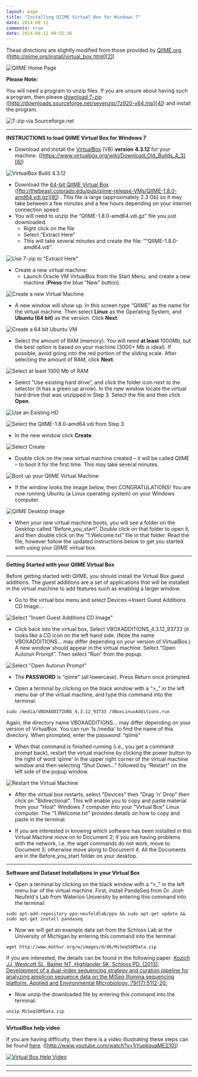 ```yaml
---
layout: page
title: "Installing QIIME Virtual Box for Windows 7"
date: 2014-08-12
comments: true
date: 2014-08-12 08:55:36
---
```


These directions are slightly modified from those provided by [QIIME.org][1].
([http://qiime.org/install/virtual_box.html][2])


![QIIME Home Page](img/QIIME_VB/QIIMEvb_HomePage.png)


__Please Note:__

You will need a program to unzip files. If you are unsure about having such a program, then please [download 7-zip][3] ([http://downloads.sourceforge.net/sevenzip/7z920-x64.msi][4]) and install the program.


![7-zip via Sourceforge.net](img/QIIME_VB/7-Zip.png)


----------------------------------------------------------------------------
__INSTRUCTIONS to load QIIME Virtual Box for Windows 7__

* Download and install the [VirtualBox][5] (VB) __version__ __4.3.12__ for your machine.
([https://www.virtualbox.org/wiki/Download_Old_Builds_4_3][6])


![VirtualBox Build 4.3.12](img/QIIME_VB/VB_build.png)


* Download the [64-bit QIIME Virtual Box][7] 
([ftp://thebeast.colorado.edu/pub/qiime-release-VMs/QIIME-1.8.0-amd64.vdi.gz][8]) . 
This file is large (approximately 2.3 Gb) so it may take between a few minutes and a few hours depending on your internet connection speed.
* You will need to unzip the “QIIME-1.8.0-amd64.vdi.gz” file you just downloaded.
	* Right click on the file
	* Select “Extract Here”
	* This will take several minutes and create the file: ““QIIME-1.8.0-amd64.vdi”.


![Use 7-zip to "Extract Here"](img/QIIME_VB/7-Zip_Extract.png)


* Create a new virtual machine:
	* Launch Oracle VM VirtualBox from the Start Menu, and create a new machine (__Press__ the blue “New” button).


![Create a new Virtual Machine](img/QIIME_VB/Oracle_VM.png)



* A new window will show up. In this screen type “QIIME” as the name for the virtual machine. Then select __Linux__ as the Operating System, and __Ubuntu (64 bit)__ as the version. Click __Next__.


![Create a 64 bit Ubuntu VM](img/QIIME_VB/Create_VM.png)


* Select the amount of RAM (memory). You will need __at least__ 1000Mb, but the best option is based on your machine (3000+ Mb is ideal). If possible, avoid going into the red portion of the sliding scale. After selecting the amount of RAM, click __Next__.


![Select at least 1000 Mb of RAM](img/QIIME_VB/Memory_VM.png)


* Select “Use existing hard drive”, and click the folder icon next to the selector (it has a green up arrow). In the new window locate the virtual hard drive that was unzipped in Step 3. Select the file and then click __Open__.


![Use an Existing HD](img/QIIME_VB/HD_VM.png)


![Select the QIIME-1.8.0-amd64.vdi from Step 3](img/QIIME_VB/VDI_VM.png)


* In the new window click __Create__.


![Select Create](img/QIIME_VB/Final_Create.png)


* Double click on the new virtual machine created – it will be called QIIME – to boot it for the first time. This may take several minutes.


![Boot up your QIIME Virtual Machine](img/QIIME_VB/Start_QIIME_VM.png)


* If the window looks the image below, then CONGRATULATIONS! You are now running Ubuntu (a Linux operating system) on your Windows computer.


![QIIME Desktop Image](img/QIIME_VB/QIIME_Desktop.png)


* When your new virtual machine boots, you will see a folder on the Desktop called “Before_you_start”. Double click on that folder to open it, and then double click on the “1.Welcome.txt” file in that folder.  Read the file, however follow the updated instructions below to get you started with using your QIIME virtual box.


----------------------------------------------------------------------


__Getting Started with your QIIME Virtual Box__

Before getting started with QIIME, you should install the Virtual Box guest additions. The guest additions are a set of applications that will be installed in the virtual machine to add features such as enabling a larger window.

* Go to the virtual box menu and select Devices->Insert Guest Additions CD Image...


![Select "Insert Guest Additions CD Image"](img/QIIME_VB/Guest_Image.png)


* Click back into the virtual box, Select VBOXADDITIONS_4.3.12_93733 (it looks like a CD icon on the left hand side. (Note the name VBOXADDITIONS... may differ depending on your version of VirtualBox.) A new window should appear in the virtual machine. Select “Open Autorun Prompt”. Then select “Run” from the popup.


![Select "Open Autorun Prompt"](img/QIIME_VB/Autorun_Image.png)


* The __PASSWORD__ is “qiime” (all lowercase).  Press Return once prompted.

* Open a terminal by clicking on the black window with a “>_” in the left menu bar of the virtual machine, and type this command into the terminal:

~~~
sudo /media/VBOXADDITIONS_4.3.12_93733 /VBoxLinuxAdditions.run
~~~

Again, the directory name VBOXADDITIONS... may differ depending on your version of VirtualBox. You can run 'ls /media' to find the name of this directory. When prompted, enter the password: “qiime”

* When that command is finished running (i.e., you get a command prompt back), restart the virtual machine by clicking the power button to the right of word 'qiime' in the upper right corner of the virtual machine window and then selecting “Shut Down...” followed by “Restart” on the left side of the popup window.


![Restart the Virtual Machine](img/QIIME_VB/Restart_Image.png)


* After the virtual box restarts, select "Devices" then "Drag 'n' Drop" then click on "Bidirectional". This will enable you to copy and paste material from your "Host" Windows 7 computer into your "Virtual Box" Linux computer. The “1.Welcome.txt” provides details on how to copy and paste in the terminal.


* If you are interested in knowing which software has been installed in this Virtual Machine move on to Document 2; if you are having problems with the network, i.e. the wget commands do not work, move to Document 3; otherwise move along to Document 4. All the Documents are in the Before_you_start folder on your desktop.


---------------------------------


__Software and Dataset Installations in your Virtual Box__


* Open a terminal by clicking on the black window with a “>_” in the left menu bar of the virtual machine. First, install PandaSeq from Dr. Josh Neufeld's Lab from Waterloo University by entering this command into the terminal:

~~~
sudo apt-add-repository ppa:neufeldlab/ppa && sudo apt-get update && sudo apt-get install pandaseq
~~~

* Now we will get an example data set from the Schloss Lab at the University of Michigan by entering this command into the terminal:

~~~
wget http://www.mothur.org/w/images/d/d6/MiSeqSOPData.zip
~~~

If you are interested, the details can be found in the following paper:
[Kozich JJ, Westcott SL, Baxter NT, Highlander SK, Schloss PD. (2013): Development of a dual-index sequencing strategy and curation pipeline for analyzing amplicon sequence data on the MiSeq Illumina sequencing platform. Applied and Environmental Microbiology. 79(17):5112-20.](http://www.ncbi.nlm.nih.gov/pubmed/23793624)

* Now unzip the downloaded file by entering this command into the terminal:

~~~
unzip MiSeqSOPData.zip
~~~

---------------------------------

__VirtualBox help video__

If you are having difficulty, then there is a video illustrating these steps can be found [here][9]. 
([http://www.youtube.com/watch?v=1jYupkquaME][10])

[![Virtual Box Help Video](http://img.youtube.com/vi/1jYupkquaME/0.jpg)](http://www.youtube.com/watch?v=1jYupkquaME)

  [1]: http://qiime.org/
  [2]: http://qiime.org/install/virtual_box.html
  [3]: http://downloads.sourceforge.net/sevenzip/7z920-x64.msi
  [4]: http://downloads.sourceforge.net/sevenzip/7z920-x64.msi
  [5]: https://www.virtualbox.org/wiki/Download_Old_Builds_4_3
  [6]: https://www.virtualbox.org/wiki/Download_Old_Builds_4_3
  [7]: ftp://thebeast.colorado.edu/pub/qiime-release-VMs/QIIME-1.8.0-amd64.vdi.gz
  [8]: ftp://thebeast.colorado.edu/pub/qiime-release-VMs/QIIME-1.8.0-amd64.vdi.gz
  [9]: http://www.youtube.com/watch?v=1jYupkquaME
  [10]: http://www.youtube.com/watch?v=1jYupkquaME

-----------------------------------------------
-----------------------------------------------
